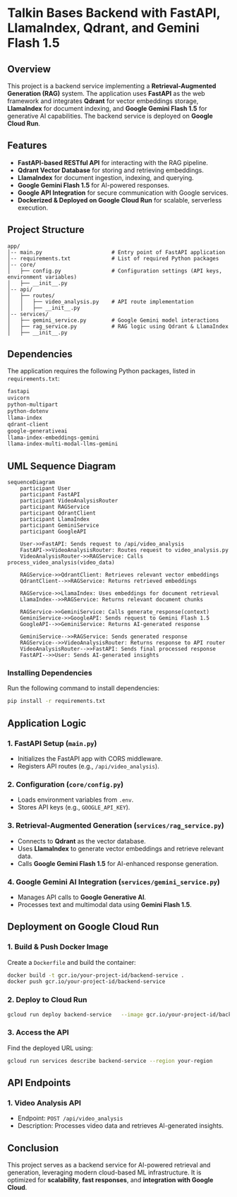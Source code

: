 # Talkin Bases Backend with FastAPI, LlamaIndex, Qdrant, and Gemini Flash 1.5

## Overview
This project is a backend service implementing a **Retrieval-Augmented Generation (RAG)** system. The application uses **FastAPI** as the web framework and integrates **Qdrant** for vector embeddings storage, **LlamaIndex** for document indexing, and **Google Gemini Flash 1.5** for generative AI capabilities. The backend service is deployed on **Google Cloud Run**.

## Features
- **FastAPI-based RESTful API** for interacting with the RAG pipeline.
- **Qdrant Vector Database** for storing and retrieving embeddings.
- **LlamaIndex** for document ingestion, indexing, and querying.
- **Google Gemini Flash 1.5** for AI-powered responses.
- **Google API Integration** for secure communication with Google services.
- **Dockerized & Deployed on Google Cloud Run** for scalable, serverless execution.

## Project Structure
```
app/
│-- main.py                      # Entry point of FastAPI application
│-- requirements.txt             # List of required Python packages
│-- core/
│   ├── config.py                # Configuration settings (API keys, environment variables)
│   ├── __init__.py
│-- api/
│   ├── routes/
│   │   ├── video_analysis.py    # API route implementation
│   │   ├── __init__.py
│-- services/
│   ├── gemini_service.py        # Google Gemini model interactions
│   ├── rag_service.py           # RAG logic using Qdrant & LlamaIndex
│   ├── __init__.py
```

## Dependencies
The application requires the following Python packages, listed in `requirements.txt`:

```txt
fastapi
uvicorn
python-multipart
python-dotenv
llama-index
qdrant-client
google-generativeai
llama-index-embeddings-gemini
llama-index-multi-modal-llms-gemini
```
## UML Sequence Diagram

```mermaid
sequenceDiagram
    participant User
    participant FastAPI
    participant VideoAnalysisRouter
    participant RAGService
    participant QdrantClient
    participant LlamaIndex
    participant GeminiService
    participant GoogleAPI

    User->>FastAPI: Sends request to /api/video_analysis
    FastAPI->>VideoAnalysisRouter: Routes request to video_analysis.py
    VideoAnalysisRouter->>RAGService: Calls process_video_analysis(video_data)
    
    RAGService->>QdrantClient: Retrieves relevant vector embeddings
    QdrantClient-->>RAGService: Returns retrieved embeddings
    
    RAGService->>LlamaIndex: Uses embeddings for document retrieval
    LlamaIndex-->>RAGService: Returns relevant document chunks
    
    RAGService->>GeminiService: Calls generate_response(context)
    GeminiService->>GoogleAPI: Sends request to Gemini Flash 1.5
    GoogleAPI-->>GeminiService: Returns AI-generated response
    
    GeminiService-->>RAGService: Sends generated response
    RAGService-->>VideoAnalysisRouter: Returns response to API router
    VideoAnalysisRouter-->>FastAPI: Sends final processed response
    FastAPI-->>User: Sends AI-generated insights

```

### Installing Dependencies
Run the following command to install dependencies:
```bash
pip install -r requirements.txt
```

## Application Logic
### 1. **FastAPI Setup (`main.py`)**
- Initializes the FastAPI app with CORS middleware.
- Registers API routes (e.g., `/api/video_analysis`).

### 2. **Configuration (`core/config.py`)**
- Loads environment variables from `.env`.
- Stores API keys (e.g., `GOOGLE_API_KEY`).

### 3. **Retrieval-Augmented Generation (`services/rag_service.py`)**
- Connects to **Qdrant** as the vector database.
- Uses **LlamaIndex** to generate vector embeddings and retrieve relevant data.
- Calls **Google Gemini Flash 1.5** for AI-enhanced response generation.

### 4. **Google Gemini AI Integration (`services/gemini_service.py`)**
- Manages API calls to **Google Generative AI**.
- Processes text and multimodal data using **Gemini Flash 1.5**.

## Deployment on Google Cloud Run
### 1. **Build & Push Docker Image**
Create a `Dockerfile` and build the container:
```bash
docker build -t gcr.io/your-project-id/backend-service .
docker push gcr.io/your-project-id/backend-service
```

### 2. **Deploy to Cloud Run**
```bash
gcloud run deploy backend-service   --image gcr.io/your-project-id/backend-service   --platform managed   --allow-unauthenticated   --region your-region
```

### 3. **Access the API**
Find the deployed URL using:
```bash
gcloud run services describe backend-service --region your-region
```

## API Endpoints
### 1. **Video Analysis API**
- Endpoint: `POST /api/video_analysis`
- Description: Processes video data and retrieves AI-generated insights.

## Conclusion
This project serves as a backend service for AI-powered retrieval and generation, leveraging modern cloud-based ML infrastructure. It is optimized for **scalability**, **fast responses**, and **integration with Google Cloud**.
